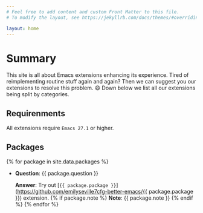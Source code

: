 ```yaml
---
# Feel free to add content and custom Front Matter to this file.
# To modify the layout, see https://jekyllrb.com/docs/themes/#overriding-theme-defaults

layout: home
---
```


# Summary

This site is all about Emacs extensions enhancing its experience.
Tired of reimplementing routine stuff again and again?
Then we can suggest you our extensions to resolve this problem. 😄
Down below we list all our extensions being split by categories.

## Requirenments

All extensions require `Emacs 27.1` or higher.

## Packages

{% for package in site.data.packages %}
- **Question**: {{ package.question }}
  
  **Answer**: Try out [`{{ package.package }}`](https://github.com/emilyseville7cfg-better-emacs/{{ package.package }}) extension.
{% if package.note %}
  **Note**: {{ package.note }}
{% endif %}
{% endfor %}
